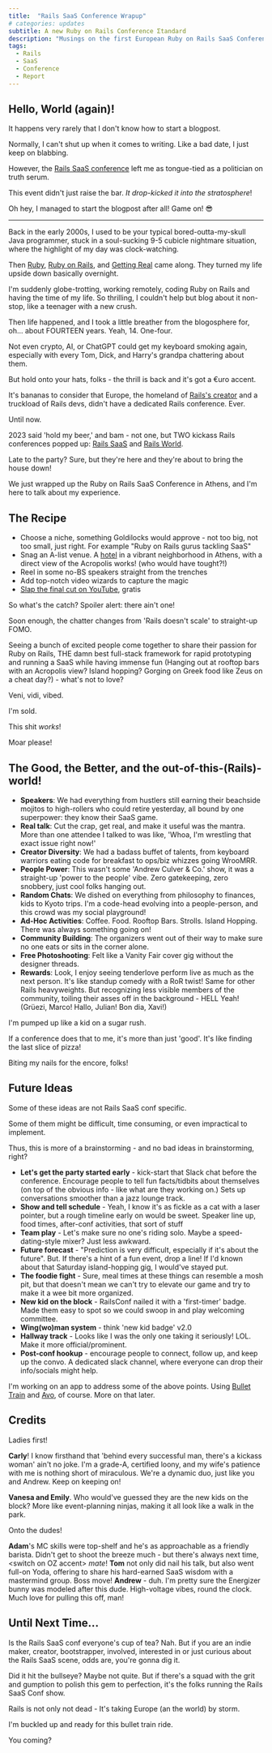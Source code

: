 ```yaml
---
title:  "Rails SaaS Conference Wrapup"
# categories: updates
subtitle: A new Ruby on Rails Conference Σtandard
description: "Musings on the first European Ruby on Rails SaaS Conference"
tags:
  - Rails
  - SaaS
  - Conference
  - Report
---
```


## Hello, World (again)!

It happens very rarely that I don't know how to start a blogpost.

Normally, I can't shut up when it comes to writing. Like a bad date, I just keep on blabbing.

However, the [Rails SaaS conference](https://railssaas.com/) left me as tongue-tied as a politician on truth serum.

This event didn't just raise the bar. _It drop-kicked it into the stratosphere_!

Oh hey, I managed to start the blogpost after all! Game on! 😎

---

Back in the early 2000s, I used to be your typical bored-outta-my-skull Java programmer, stuck in a soul-sucking 9-5 cubicle nightmare situation, where the highlight of my day was clock-watching.

Then [Ruby](https://www.ruby-lang.org), [Ruby on Rails](https://rubyonrails.org/), and [Getting Real](https://basecamp.com/gettingreal) came along. They turned my life upside down basically overnight.

I'm suddenly globe-trotting, working remotely, coding Ruby on Rails and having the time of my life. So thrilling, I couldn't help but blog about it non-stop, like a teenager with a new crush.

Then life happened, and I took a little breather from the blogosphere for, oh... about FOURTEEN years. Yeah, 14. One-four.

Not even crypto, AI, or ChatGPT could get my keyboard smoking again, especially with every Tom, Dick, and Harry's grandpa chattering about them.

But hold onto your hats, folks - the thrill is back and it's got a €uro accent.

It's bananas to consider that Europe, the homeland of [Rails's creator](https://dhh.dk/) and a truckload of Rails devs, didn't have a dedicated Rails conference. Ever.

Until now.

2023 said 'hold my beer,' and bam - not one, but TWO kickass Rails conferences popped up: [Rails SaaS](https://railssaas.com/) and [Rails World](https://rubyonrails.org/world).

Late to the party? Sure, but they're here and they're about to bring the house down!

We just wrapped up the Ruby on Rails SaaS Conference in Athens, and I'm here to talk about my experience.
## The Recipe

* Choose a niche, something Goldilocks would approve - not too big, not too small, just right. For example "Ruby on Rails gurus tackling SaaS"
* Snag an A-list venue. A [hotel](https://www.electrahotels.gr/hotels/electra-metropolis-athens) in a vibrant neighborhood in Athens, with a direct view of the Acropolis works! (who would have tought?!)
* Reel in some no-BS speakers straight from the trenches
* Add top-notch video wizards to capture the magic
* [Slap the final cut on YouTube](https://www.youtube.com/@railssaas), gratis

So what's the catch? Spoiler alert: there ain't one!

Soon enough, the chatter changes from 'Rails doesn't scale' to straight-up FOMO.

Seeing a bunch of excited people come together to share their passion for Ruby on Rails, THE damn best full-stack framework for rapid prototyping and running a SaaS while having immense fun (Hanging out at rooftop bars with an Acropolis view? Island hopping? Gorging on Greek food like Zeus on a cheat day?) - what's not to love?

Veni, vidi, vibed.

I'm sold.

This shit _works_!

Moar please!
## The Good, the Better, and the out-of-this-(Rails)-world!

* **Speakers**: We had everything from hustlers still earning their beachside mojitos to high-rollers who could retire yesterday, all bound by one superpower: they know their SaaS game.
* **Real talk**: Cut the crap, get real, and make it useful was the mantra. More than one attendee I talked to was like, 'Whoa, I'm wrestling that exact issue right now!'
* **Creator Diversity**: We had a badass buffet of talents, from keyboard warriors eating code for breakfast to ops/biz whizzes going WrooMRR.
* **People Power**: This wasn't some 'Andrew Culver & Co.' show, it was a straight-up 'power to the people' vibe. Zero gatekeeping, zero snobbery, just cool folks hanging out.
* **Random Chats**: We dished on everything from philosophy to finances, kids to Kyoto trips. I'm a code-head evolving into a people-person, and this crowd was my social playground!
* **Ad-Hoc Activities**: Coffee. Food. Rooftop Bars. Strolls. Island Hopping. There was always something going on!
* **Community Building**: The organizers went out of their way to make sure no one eats or sits in the corner alone.
* **Free Photoshooting**: Felt like a Vanity Fair cover gig without the designer threads.
* **Rewards**: Look, I enjoy seeing tenderlove perform live as much as the next person. It's like standup comedy with a RoR twist! Same for other Rails heavyweights. But recognizing less visible members of the community, toiling their asses off in the background - HELL Yeah! (Grüezi, Marco! Hallo, Julian! Bon dia, Xavi!)

I'm pumped up like a kid on a sugar rush.

If a conference does that to me, it's more than just 'good'. It's like finding the last slice of pizza!

Biting my nails for the encore, folks!

## Future Ideas

Some of these ideas are not Rails SaaS conf specific.

Some of them might be difficult, time consuming, or even impractical to implement.

Thus, this is more of a brainstorming - and no bad ideas in brainstorming, right?

* **Let's get the party started early** - kick-start that Slack chat before the conference. Encourage people to tell fun facts/tidbits about themselves (on top of the obvious info - like what are they working on.) Sets up conversations smoother than a jazz lounge track.
* **Show and tell schedule** - Yeah, I know it's as fickle as a cat with a laser pointer, but a rough timeline early on would be sweet. Speaker line up, food times, after-conf activities, that sort of stuff
* **Team play** - Let's make sure no one's riding solo. Maybe a speed-dating-style mixer? Just less awkward.
* **Future forecast** - "Prediction is very difficult, especially if it's about the future". But. If there's a hint of a fun event, drop a line! If I'd known about that Saturday island-hopping gig, I would've stayed put.
* **The foodie fight** - Sure, meal times at these things can resemble a mosh pit, but that doesn't mean we can't try to elevate our game and try to make it a wee bit more organized.
* **New kid on the block** - RailsConf nailed it with a 'first-timer' badge. Made them easy to spot so we could swoop in and play welcoming committee.
* **Wing(wo)man system** - think 'new kid badge' v2.0
* **Hallway track** - Looks like I was the only one taking it seriously! LOL. Make it more official/prominent.
* **Post-conf hookup** - encourage people to connect, follow up, and keep up the convo. A dedicated slack channel, where everyone can drop their info/socials might help.

I'm working on an app to address some of the above points. Using [Bullet Train](https://bullettrain.co/) and [Avo](https://avohq.io/), of course. More on that later.

## Credits

Ladies first!

**Carly**! I know firsthand that 'behind every successful man, there's a kickass woman' ain't no joke. I'm a grade-A, certified loony, and my wife's patience with me is nothing short of miraculous. We're a dynamic duo, just like you and Andrew. Keep on keeping on!

**Vanesa and Emily**. Who would've guessed they are the new kids on the block? More like event-planning ninjas, making it all look like a walk in the park.

Onto the dudes!

**Adam**'s MC skills were top-shelf and he's as approachable as a friendly barista. Didn't get to shoot the breeze much - but there's always next time, &lt;switch on OZ accent&gt; _mate_!
**Tom** not only did nail his talk, but also went full-on Yoda, offering to share his hard-earned SaaS wisdom with a mastermind group. Boss move!
**Andrew** - duh. I'm pretty sure the Energizer bunny was modeled after this dude. High-voltage vibes, round the clock. Much love for pulling this off, man!

## Until Next Time...

Is the Rails SaaS conf everyone's cup of tea? Nah. But if you are an indie maker, creator, bootstrapper, involved, interested in or just curious about the Rails SaaS scene, odds are, you're gonna dig it.

Did it hit the bullseye? Maybe not quite. But if there's a squad with the grit and gumption to polish this gem to perfection, it's the folks running the Rails SaaS Conf show.

Rails is not only not dead - It's taking Europe (an the world) by storm.

I'm buckled up and ready for this bullet train ride.

You coming?
